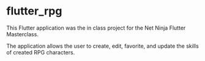 # flutter_rpg

This Flutter application was the in class project for the Net Ninja Flutter Masterclass.

The application allows the user to create, edit, favorite, and update the skills of created RPG characters.
